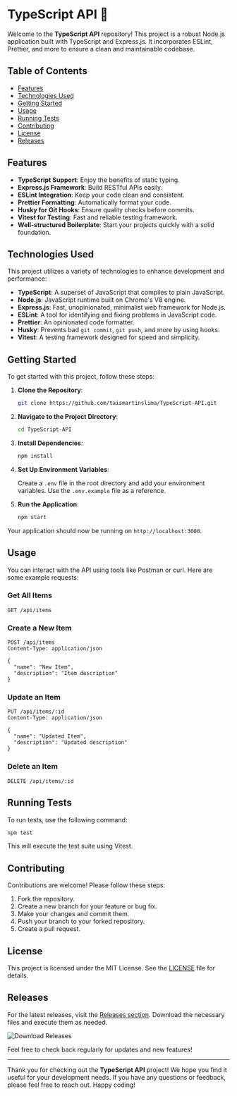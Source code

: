 # TypeScript API 🚀

Welcome to the **TypeScript API** repository! This project is a robust Node.js application built with TypeScript and Express.js. It incorporates ESLint, Prettier, and more to ensure a clean and maintainable codebase. 

## Table of Contents

- [Features](#features)
- [Technologies Used](#technologies-used)
- [Getting Started](#getting-started)
- [Usage](#usage)
- [Running Tests](#running-tests)
- [Contributing](#contributing)
- [License](#license)
- [Releases](#releases)

## Features

- **TypeScript Support**: Enjoy the benefits of static typing.
- **Express.js Framework**: Build RESTful APIs easily.
- **ESLint Integration**: Keep your code clean and consistent.
- **Prettier Formatting**: Automatically format your code.
- **Husky for Git Hooks**: Ensure quality checks before commits.
- **Vitest for Testing**: Fast and reliable testing framework.
- **Well-structured Boilerplate**: Start your projects quickly with a solid foundation.

## Technologies Used

This project utilizes a variety of technologies to enhance development and performance:

- **TypeScript**: A superset of JavaScript that compiles to plain JavaScript.
- **Node.js**: JavaScript runtime built on Chrome's V8 engine.
- **Express.js**: Fast, unopinionated, minimalist web framework for Node.js.
- **ESLint**: A tool for identifying and fixing problems in JavaScript code.
- **Prettier**: An opinionated code formatter.
- **Husky**: Prevents bad `git commit`, `git push`, and more by using hooks.
- **Vitest**: A testing framework designed for speed and simplicity.

## Getting Started

To get started with this project, follow these steps:

1. **Clone the Repository**:

   ```bash
   git clone https://github.com/taismartinslima/TypeScript-API.git
   ```

2. **Navigate to the Project Directory**:

   ```bash
   cd TypeScript-API
   ```

3. **Install Dependencies**:

   ```bash
   npm install
   ```

4. **Set Up Environment Variables**:

   Create a `.env` file in the root directory and add your environment variables. Use the `.env.example` file as a reference.

5. **Run the Application**:

   ```bash
   npm start
   ```

Your application should now be running on `http://localhost:3000`.

## Usage

You can interact with the API using tools like Postman or curl. Here are some example requests:

### Get All Items

```http
GET /api/items
```

### Create a New Item

```http
POST /api/items
Content-Type: application/json

{
  "name": "New Item",
  "description": "Item description"
}
```

### Update an Item

```http
PUT /api/items/:id
Content-Type: application/json

{
  "name": "Updated Item",
  "description": "Updated description"
}
```

### Delete an Item

```http
DELETE /api/items/:id
```

## Running Tests

To run tests, use the following command:

```bash
npm test
```

This will execute the test suite using Vitest.

## Contributing

Contributions are welcome! Please follow these steps:

1. Fork the repository.
2. Create a new branch for your feature or bug fix.
3. Make your changes and commit them.
4. Push your branch to your forked repository.
5. Create a pull request.

## License

This project is licensed under the MIT License. See the [LICENSE](LICENSE) file for details.

## Releases

For the latest releases, visit the [Releases section](https://github.com/taismartinslima/TypeScript-API/releases). Download the necessary files and execute them as needed.

![Download Releases](https://img.shields.io/badge/Download%20Releases-Here-brightgreen)

Feel free to check back regularly for updates and new features!

---

Thank you for checking out the **TypeScript API** project! We hope you find it useful for your development needs. If you have any questions or feedback, please feel free to reach out. Happy coding!